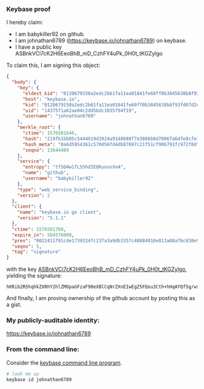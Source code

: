 ### Keybase proof

I hereby claim:

  * I am babykiller92 on github.
  * I am johnathan6789 (https://keybase.io/johnathan6789) on keybase.
  * I have a public key ASBnkVCi7cK2H6EeoBhB_mD_CzhFY4uPk_0H0t_tKGZylgo

To claim this, I am signing this object:

```json
{
  "body": {
    "key": {
      "eldest_kid": "0120679150a2edc2b61fa11ea01841fe60ff0b3845638b8f93fd07d2dfed286672960a",
      "host": "keybase.io",
      "kid": "0120679150a2edc2b61fa11ea01841fe60ff0b3845638b8f93fd07d2dfed286672960a",
      "uid": "14375f1a62ae04c2dd5bdc1035f94f19",
      "username": "johnathan6789"
    },
    "merkle_root": {
      "ctime": 1576501646,
      "hash": "219fb1bb05c5444919d3924a9148680f7e3886b0d70067a64fe8cfe163e56c8a56474aca034f3afc0c74574e1032a8ad38f9dafadd914e163c76f9f5994c5877",
      "hash_meta": "0a6d5954361c570d56fd4db87697c21f51cf99b791fc972f8df11c7aa955be31",
      "seqno": 13644489
    },
    "service": {
      "entropy": "tfSQ4w1fLS5hdIEQKuousXe4",
      "name": "github",
      "username": "babykiller92"
    },
    "type": "web_service_binding",
    "version": 2
  },
  "client": {
    "name": "keybase.io go client",
    "version": "5.1.1"
  },
  "ctime": 1576501760,
  "expire_in": 504576000,
  "prev": "0022411791cde1739324fc237a3a9db3357c40884910e813a08a7bc838e96ebe",
  "seqno": 5,
  "tag": "signature"
}
```

with the key [ASBnkVCi7cK2H6EeoBhB_mD_CzhFY4uPk_0H0t_tKGZylgo](https://keybase.io/johnathan6789), yielding the signature:

```
hKRib2R5hqhkZXRhY2hlZMOpaGFzaF90eXBlCqNrZXnEIwEgZ5FQou3Cth+hHqAYQf5g/ws4RWOLj5P9B9Lf7ShmcpYKp3BheWxvYWTESpcCBcQgACJBF5HN4XOTJPwjejqdszV8QIhJEOgToIp7yDjpbr7EIAjsuVHuri0bVMrUTRaEgkHC/snmAbyeLh3kPN5nz+EyAgHCo3NpZ8RAsExNvstg0KtxjpmJq8U9+wExF+PYgE2MBhch1S6NJp5zefQgsHkbPZs2IPkrjEms+VEhXvyebozmAVNTItSEBKhzaWdfdHlwZSCkaGFzaIKkdHlwZQildmFsdWXEIND2Csguc9v2Ixpld07SnJHAu1b/Mxz10nr/cOG5fRNgo3RhZ80CAqd2ZXJzaW9uAQ==

```

And finally, I am proving ownership of the github account by posting this as a gist.

### My publicly-auditable identity:

https://keybase.io/johnathan6789

### From the command line:

Consider the [keybase command line program](https://keybase.io/download).

```bash
# look me up
keybase id johnathan6789
```

